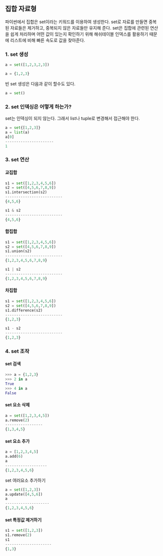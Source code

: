 ## 집합 자료형 

파이썬에서 집합은 set이라는 키워드를 이용하여 생성한다. set로 자료를 만들면 중복된 자료들은 제거하고, 중복되지 않은 자료들만 유지해 준다. set은 집합에 관련된 연산을 쉽게 처리하며 어떤 값이 있는지 확인하기 위해 해쉬테이블 인덱스를 활용하기 때문에 리스트에 비해 빠른 속도로 값을 찾아준다. 

### 1. set 생성

```python
a = set([1,2,3,2,3])
```

```python
a = {1,2,3}
```

빈 set 생성은 다음과 같이 할수도 있다.

```python
a = set()
```

### 2. set 인덱싱은 어떻게 하는가?

set는 인덱싱이 되지 않는다. 그래서 list나 tuple로 변경해서 접근해야 한다. 

```python
a = set{[1,2,3]}
a = list(a)
a[0]
----------------------
1
```

### 3. set 연산

#### 교집합

```python
s1 = set([1,2,3,4,5,6])
s2 = set([4,5,6,7,8,9])
s1.intersection(s2) 
--------------------------
{4,5,6}
```

```python
s1 & s2 
--------------------------
{4,5,6}
```

#### 합집합

```python
s1 = set([1,2,3,4,5,6])
s2 = set([4,5,6,7,8,9])
s1.union(s2) 
--------------------------
{1,2,3,4,5,6,7,8,9}
```

```python
s1 | s2
--------------------------
{1,2,3,4,5,6,7,8,9}
```

#### 차집합

```python
s1 = set([1,2,3,4,5,6])
s2 = set([4,5,6,7,8,9])
s1.difference(s2) 
--------------------------
{1,2,3}
```

```python
s1 - s2
--------------------------
{1,2,3}
```



### 4. set 조작

#### set 검색

```python
>>> a = {1,2,3}
>>> 2 in a
True
>>> 4 in a
False
```

#### set 요소 삭제

```python
a = set([1,2,3,4,5])
a.remove(2)
-----------------
{1,3,4,5}
```

#### set 요소 추가

```python
a = [1,2,3,4,5]
a.add(6)
a
-------------------
{1,2,3,4,5,6}
```

set  여러요소 추가하기

```python
a = set([1,2,3])
a.update([4,5,6])
a
--------------------
{1,2,3,4,5,6}
```

#### set  특정값 제거하기

```python
s1 = set([1,2,3])
s1.remove(2)
s1
---------------------
{1,3}
```



